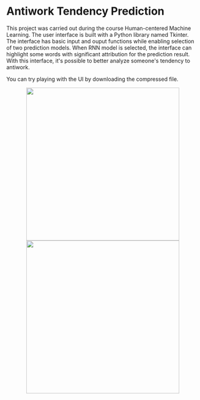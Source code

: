 # Antiwork Tendency Prediction

This project was carried out during the course Human-centered Machine Learning. The user interface is built with a Python library named Tkinter. The interface has basic input and ouput functions while enabling selection of two prediction models. When RNN model is selected, the interface can highlight some words with significant attribution for the prediction result. With this interface, it's possible to better analyze someone's tendency to antiwork. 

You can try playing with the UI by downloading the compressed file.

<div align=center>
<img src="https://github.com/nexuszhan/MindReader/blob/main/UI1.png" width="400px">
<img src="https://github.com/nexuszhan/MindReader/blob/main/highlight_post.png" width="400px">
</div>

